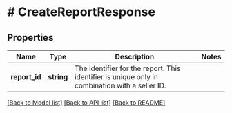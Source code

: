 # # CreateReportResponse

## Properties

Name | Type | Description | Notes
------------ | ------------- | ------------- | -------------
**report_id** | **string** | The identifier for the report. This identifier is unique only in combination with a seller ID. |

[[Back to Model list]](../../README.md#models) [[Back to API list]](../../README.md#endpoints) [[Back to README]](../../README.md)
